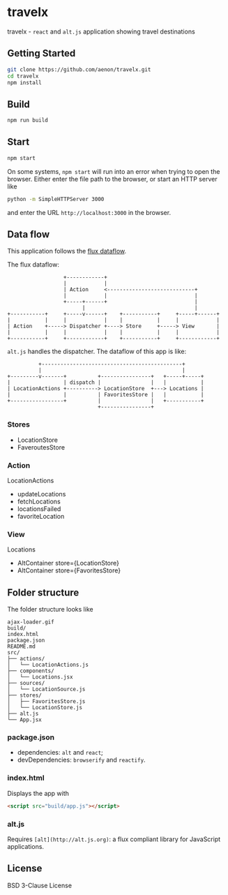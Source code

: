 # travelx

travelx - `react` and `alt.js` application showing travel destinations


## Getting Started
```bash
git clone https://github.com/aenon/travelx.git
cd travelx
npm install
```

## Build
```bash
npm run build
```

## Start
```bash
npm start
```

On some systems, `npm start` will run into an error when trying to open the browser. Either enter the file path to the browser, or start an HTTP server like 

```bash
python -m SimpleHTTPServer 3000
```

and enter the URL `http://localhost:3000` in the browser.

## Data flow

This application follows the [flux dataflow](https://facebook.github.io/flux/docs/overview.html).

The flux dataflow:

```
                  +------------+
                  |            |
                  | Action     <----------------------------+
                  |            |                            |
                  +-----+------+                            |
                        |                                   |
+-----------+     +-----v------+    +-----------+     +-----+------+
|           |     |            |    |           |     |            |
| Action    +-----> Dispatcher +----> Store     +-----> View       |
|           |     |            |    |           |     |            |
+-----------+     +------------+    +-----------+     +------------+
```

`alt.js` handles the dispatcher. The dataflow of this app is like:

```
          +---------------------------------------------+
          |                                             |
+---------v-------+          +----------------+   +-----+-----+
|                 | dispatch |                |   |           |
| LocationActions +----------> LocationStore  +---> Locations |
|                 |          | FavoritesStore |   |           |
+-----------------+          |                |   +-----------+
                             +----------------+
```

### Stores

* LocationStore 
* FaveroutesStore

### Action

LocationActions

* updateLocations
* fetchLocations
* locationsFailed
* favoriteLocation

### View

Locations

* AltContainer store={LocationStore}
* AltContainer store={FavoritesStore}

## Folder structure

The folder structure looks like

```
ajax-loader.gif
build/
index.html
package.json
README.md
src/
├── actions/
│   └── LocationActions.js
├── components/
│   └── Locations.jsx
├── sources/
│   └── LocationSource.js
├── stores/
│   ├── FavoritesStore.js
│   └── LocationStore.js
├── alt.js
└── App.jsx
```


### package.json

* dependencies: `alt` and `react`;
* devDependencies: `browserify` and `reactify`.

### index.html

Displays the app with

```html
<script src="build/app.js"></script>
```

### alt.js

Requires `[alt](http://alt.js.org)`: a flux compliant library for JavaScript applications.

## License

BSD 3-Clause License

